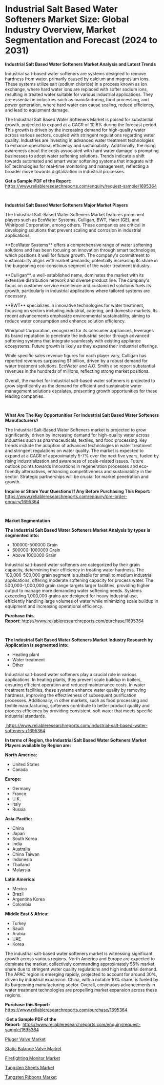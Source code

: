 <p><h1>Industrial Salt Based Water Softeners Market Size: Global Industry Overview, Market Segmentation and Forecast (2024 to 2031)</h1></p><p><strong>Industrial Salt Based Water Softeners Market Analysis and Latest Trends</strong></p>
<p><p>Industrial salt-based water softeners are systems designed to remove hardness from water, primarily caused by calcium and magnesium ions. These systems utilize salt (sodium chloride) in a process known as ion exchange, where hard water ions are replaced with softer sodium ions, resulting in treated water suitable for various industrial applications. They are essential in industries such as manufacturing, food processing, and power generation, where hard water can cause scaling, reduce efficiency, and lead to equipment damage.</p><p>The Industrial Salt Based Water Softeners Market is poised for substantial growth, projected to expand at a CAGR of 10.6% during the forecast period. This growth is driven by the increasing demand for high-quality water across various sectors, coupled with stringent regulations regarding water quality. Industries are investing in advanced water treatment technologies to enhance operational efficiency and sustainability. Additionally, the rising awareness about the costs associated with hard water damage is prompting businesses to adopt water softening solutions. Trends indicate a shift towards automated and smart water softening systems that integrate with IoT technologies for real-time monitoring and management, reflecting a broader move towards digitalization in industrial processes.</p></p>
<p><strong>Get a Sample PDF of the Report:&nbsp;</strong> <a href="https://www.reliableresearchreports.com/enquiry/request-sample/1695364?utm_campaign=34&utm_medium=2&utm_source=Github&utm_content=ia&utm_term=19102024&utm_id=industrial-salt-based-water-softeners">https://www.reliableresearchreports.com/enquiry/request-sample/1695364</a></p>
<p>&nbsp;</p>
<p><strong>Industrial Salt Based Water Softeners Major Market Players</strong></p>
<p><p>The Industrial Salt-Based Water Softeners Market features prominent players such as EcoWater Systems, Culligan, BWT, Haier (GE), and Whirlpool Corporation, among others. These companies are critical in developing solutions that prevent scaling and corrosion in industrial applications.</p><p>**EcoWater Systems** offers a comprehensive range of water softening solutions and has been focusing on innovation through smart technologies, which positions it well for future growth. The company's commitment to sustainability aligns with market demands, potentially increasing its share in the burgeoning eco-conscious segment of the water treatment industry.</p><p>**Culligan**, a well-established name, dominates the market with its extensive distribution network and diverse product line. The company's focus on customer service excellence and customized solutions fuels its growth, particularly in industrial applications where tailored systems are necessary.</p><p>**BWT** specializes in innovative technologies for water treatment, focusing on sectors including industrial, catering, and domestic markets. Its recent advancements emphasize environmental sustainability, aiming to reduce water consumption and enhance solution efficiency.</p><p>Whirlpool Corporation, recognized for its consumer appliances, leverages its brand reputation to penetrate the industrial sector through advanced softening systems that integrate seamlessly with existing appliance ecosystems. Future growth is likely as they expand their industrial offerings.</p><p>While specific sales revenue figures for each player vary, Culligan has reported revenues surpassing $1 billion, driven by a robust demand for water treatment solutions. EcoWater and A.O. Smith also report substantial revenues in the hundreds of millions, reflecting strong market positions.</p><p>Overall, the market for industrial salt-based water softeners is projected to grow significantly as the demand for efficient and sustainable water management solutions escalates, presenting growth opportunities for these leading companies.</p></p>
<p>&nbsp;</p>
<p><strong>What Are The Key Opportunities For Industrial Salt Based Water Softeners Manufacturers?</strong></p>
<p><p>The Industrial Salt-Based Water Softeners market is projected to grow significantly, driven by increasing demand for high-quality water across industries such as pharmaceuticals, textiles, and food processing. Key trends include the adoption of advanced technologies in water treatment and stringent regulations on water quality. The market is expected to expand at a CAGR of approximately 5-7% over the next five years, fueled by rising industrialization and awareness of scale-related issues. Future outlook points towards innovations in regeneration processes and eco-friendly alternatives, enhancing competitiveness and sustainability in the sector. Strategic partnerships will be crucial for market penetration and growth.</p></p>
<p><strong>Inquire or Share Your Questions If Any Before Purchasing This Report:</strong> <a href="https://www.reliableresearchreports.com/enquiry/pre-order-enquiry/1695364?utm_campaign=34&utm_medium=2&utm_source=Github&utm_content=ia&utm_term=19102024&utm_id=industrial-salt-based-water-softeners">https://www.reliableresearchreports.com/enquiry/pre-order-enquiry/1695364</a></p>
<p>&nbsp;</p>
<p><strong>Market Segmentation</strong></p>
<p><strong>The Industrial Salt Based Water Softeners Market Analysis by types is segmented into:</strong></p>
<p><ul><li>100000-500000 Grain</li><li>500000-1000000 Grain</li><li>Above 1000000 Grain</li></ul></p>
<p><p>Industrial salt-based water softeners are categorized by their grain capacity, determining their efficiency in treating water hardness. The 100,000-500,000 grain segment is suitable for small to medium industrial applications, offering moderate softening capacity for process water. The 500,000-1,000,000 grain range targets larger facilities, providing higher output to manage more demanding water softening needs. Systems exceeding 1,000,000 grains are designed for heavy industrial use, efficiently handling large volumes of water while minimizing scale buildup in equipment and increasing operational efficiency.</p></p>
<p><strong>Purchase this Report:&nbsp;</strong><a href="https://www.reliableresearchreports.com/purchase/1695364?utm_campaign=34&utm_medium=2&utm_source=Github&utm_content=ia&utm_term=19102024&utm_id=industrial-salt-based-water-softeners">https://www.reliableresearchreports.com/purchase/1695364</a></p>
<p>&nbsp;</p>
<p><strong>The Industrial Salt Based Water Softeners Market Industry Research by Application is segmented into:</strong></p>
<p><ul><li>Heating plant</li><li>Water treatment</li><li>Other</li></ul></p>
<p><p>Industrial salt-based water softeners play a crucial role in various applications. In heating plants, they prevent scale buildup in boilers, ensuring efficient operation and reduced maintenance costs. In water treatment facilities, these systems enhance water quality by removing hardness, improving the effectiveness of subsequent purification processes. Additionally, in other markets, such as food processing and textile manufacturing, softeners contribute to better product quality and process efficiency by providing consistent, soft water that meets specific industrial standards.</p></p>
<p><a href="https://www.reliableresearchreports.com/industrial-salt-based-water-softeners-r1695364?utm_campaign=34&utm_medium=2&utm_source=Github&utm_content=ia&utm_term=19102024&utm_id=industrial-salt-based-water-softeners">&nbsp;https://www.reliableresearchreports.com/industrial-salt-based-water-softeners-r1695364</a></p>
<p><strong>In terms of Region, the Industrial Salt Based Water Softeners Market Players available by Region are:</strong></p>
<p>
    <p> <strong> North America: </strong>
        <ul>
            <li>United States</li>
            <li>Canada</li>
        </ul>
        </p> 
    <p> <strong> Europe: </strong>
        <ul>
            <li>Germany</li>
            <li>France</li>
            <li>U.K.</li>
            <li>Italy</li>
            <li>Russia</li>
        </ul>
        </p> 
    <p> <strong> Asia-Pacific: </strong>
        <ul>
            <li>China</li>
            <li>Japan</li>
            <li>South Korea</li>
            <li>India</li>
            <li>Australia</li>
            <li>China Taiwan</li>
            <li>Indonesia</li>
            <li>Thailand</li>
            <li>Malaysia</li>
        </ul>
        </p> 
    <p> <strong> Latin America: </strong>
        <ul>
            <li>Mexico</li>
            <li>Brazil</li>
            <li>Argentina Korea</li>
            <li>Colombia</li>
        </ul>
        </p> 
    <p> <strong> Middle East & Africa: </strong>
        <ul>
            <li>Turkey</li>
            <li>Saudi</li>
            <li>Arabia</li>
            <li>UAE</li>
            <li>Korea</li>
        </ul>
    </p>
    </p>
<p><p>The industrial salt-based water softeners market is witnessing significant growth across various regions. North America and Europe are expected to dominate the market, collectively commanding approximately 55% market share due to stringent water quality regulations and high industrial demand. The APAC region is emerging rapidly, projected to account for around 30%, driven by industrial expansion. China, with a notable 10% share, is fueled by its burgeoning manufacturing sector. Overall, continuous advancements in water treatment technologies are propelling market expansion across these regions.</p></p>
<p><strong>Purchase this Report: </strong><a href="https://www.reliableresearchreports.com/purchase/1695364?utm_campaign=34&utm_medium=2&utm_source=Github&utm_content=ia&utm_term=19102024&utm_id=industrial-salt-based-water-softeners">https://www.reliableresearchreports.com/purchase/1695364</a></p>
<p>&nbsp;<strong>Get a Sample PDF of the Report:&nbsp;&nbsp;</strong><a href="https://www.reliableresearchreports.com/enquiry/request-sample/1695364?utm_campaign=34&utm_medium=2&utm_source=Github&utm_content=ia&utm_term=19102024&utm_id=industrial-salt-based-water-softeners">https://www.reliableresearchreports.com/enquiry/request-sample/1695364</a></p>
<p><strong></strong></p>
<p><p><a href="https://issuu.com/reportprime-2/docs/pluger-valve-market-size-2030.pptx_cda82ad3537f2e?utm_campaign=34&utm_medium=2&utm_source=Github&utm_content=ia&utm_term=19102024&utm_id=industrial-salt-based-water-softeners">Pluger Valve Market</a></p><p><a href="https://issuu.com/reportprime-2/docs/static-balance-valve-market-size-20_ecde2bc5503dce?utm_campaign=34&utm_medium=2&utm_source=Github&utm_content=ia&utm_term=19102024&utm_id=industrial-salt-based-water-softeners">Static Balance Valve Market</a></p><p><a href="https://www.linkedin.com/pulse/strategic-insights-global-firefighting-monitor-market-trends-1bvkc?utm_campaign=34&utm_medium=2&utm_source=Github&utm_content=ia&utm_term=19102024&utm_id=industrial-salt-based-water-softeners">Firefighting Monitor Market</a></p><p><a href="https://github.com/avilarotedlowkog/Market-Research-Report-List-1/blob/main/tungsten-sheets-market.md?utm_campaign=34&utm_medium=2&utm_source=Github&utm_content=ia&utm_term=19102024&utm_id=industrial-salt-based-water-softeners">Tungsten Sheets Market</a></p><p><a href="https://github.com/fannklhimesu/Market-Research-Report-List-1/blob/main/tungsten-ribbons-market.md?utm_campaign=34&utm_medium=2&utm_source=Github&utm_content=ia&utm_term=19102024&utm_id=industrial-salt-based-water-softeners">Tungsten Ribbons Market</a></p></p>